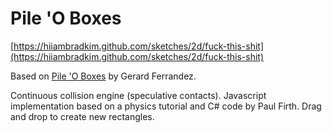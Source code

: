 # Pile 'O Boxes

[https://hiiambradkim.github.com/sketches/2d/fuck-this-shit](https://hiiambradkim.github.com/sketches/2d/fuck-this-shit)

Based on [Pile 'O Boxes](https://codepen.io/ge1doot/pen/vEVxop) by Gerard Ferrandez.

Continuous collision engine (speculative contacts). 
Javascript implementation based on a physics tutorial and C# code by Paul Firth. Drag and drop to create new rectangles.
